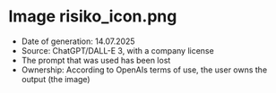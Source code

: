 # Image risiko_icon.png
* Date of generation: 14.07.2025
* Source: ChatGPT/DALL-E 3, with a company license
* The prompt that was used has been lost
* Ownership: According to OpenAIs terms of use, the user owns the output (the image)